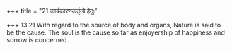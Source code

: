+++
title = "21 कार्यकारणकर्तृत्वे हेतुः"

+++
13.21 With regard to the source of body and organs, Nature is said to be
the cause. The soul is the cause so far as enjoyership of happiness and
sorrow is concerned.
